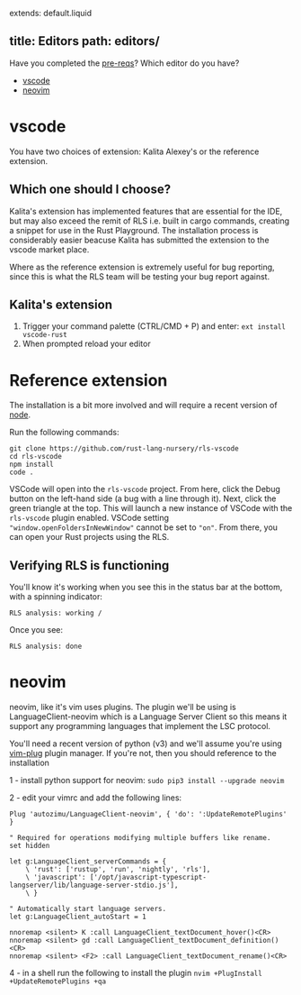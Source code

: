 extends: default.liquid

title: Editors
path: editors/
---

Have you completed the [pre-reqs](/pre-reqs/)?
Which editor do you have?

- [vscode](#vscode)
- [neovim](#neovim)

# vscode
<a name="vscode"></a>
You have two choices of extension: Kalita Alexey's or the reference extension.

## Which one should I choose?

Kalita's extension has implemented features that are essential for the IDE, but 
may also exceed the remit of RLS i.e. built in cargo commands, creating a 
snippet for use in the Rust Playground. The installation process is considerably 
easier beacuse Kalita has submitted the extension to the vscode market place.

Where as the reference extension is extremely useful for bug reporting, since 
this is what the RLS team will be testing your bug report against.

## Kalita's extension

1. Trigger your command palette (CTRL/CMD + P) and enter: `ext install vscode-rust`
2. When prompted reload your editor

# Reference extension

The installation is a bit more involved and will require a recent version of 
[node](https://nodejs.org/en/).

Run the following commands:

```shell
git clone https://github.com/rust-lang-nursery/rls-vscode
cd rls-vscode
npm install
code .
```

VSCode will open into the `rls-vscode` project.  From here, click the Debug
button on the left-hand side (a bug with a line through it). Next, click the
green triangle at the top.  This will launch a new instance of VSCode with the
`rls-vscode` plugin enabled. VSCode setting `"window.openFoldersInNewWindow"`
cannot be set to `"on"`. From there, you can open your Rust projects using
the RLS.

## Verifying RLS is functioning

You'll know it's working when you see this in the status bar at the bottom, with
a spinning indicator:

`RLS analysis: working /`

Once you see:

`RLS analysis: done`

# neovim

<a name="neovim"></a>

neovim, like it's vim uses plugins. The plugin we'll be using is 
LanguageClient-neovim which is a Language Server Client so this means it
support any programming languages that implement the LSC protocol.

You'll need a recent version of python (v3) and we'll assume you're using 
[vim-plug](https://github.com/junegunn/vim-plug) plugin manager. If you're
not, then you should reference to the installation 

1 - install python support for neovim: `sudo pip3 install --upgrade neovim`

2 - edit your vimrc and add the following lines: 

```vimrc
Plug 'autozimu/LanguageClient-neovim', { 'do': ':UpdateRemotePlugins' }

" Required for operations modifying multiple buffers like rename.
set hidden

let g:LanguageClient_serverCommands = {
    \ 'rust': ['rustup', 'run', 'nightly', 'rls'],
    \ 'javascript': ['/opt/javascript-typescript-langserver/lib/language-server-stdio.js'],
    \ }

" Automatically start language servers.
let g:LanguageClient_autoStart = 1

nnoremap <silent> K :call LanguageClient_textDocument_hover()<CR>
nnoremap <silent> gd :call LanguageClient_textDocument_definition()<CR>
nnoremap <silent> <F2> :call LanguageClient_textDocument_rename()<CR>
```

4 - in a shell run the following to install the plugin `nvim +PlugInstall +UpdateRemotePlugins +qa`



